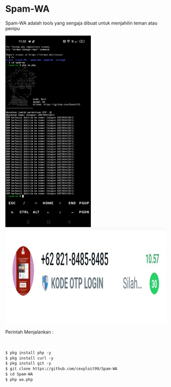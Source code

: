# Spam-WA
Spam-WA adalah tools yang sengaja dibuat untuk menjahilin teman atau penipu

<img src="https://github.com/cexploit99/Spam-WA/blob/main/spam-wa.jpg" height="600"/>
<br>
<img src="https://github.com/cexploit99/Spam-WA/blob/main/bom.jpg" height="300"/>
<br>

Perintah Menjalankan  :
```html


$ pkg install php -y
$ pkg install curl -y
$ pkg install git -y
$ git clone https://github.com/cexploit99/Spam-WA
$ cd Spam-WA
$ php wa.php
